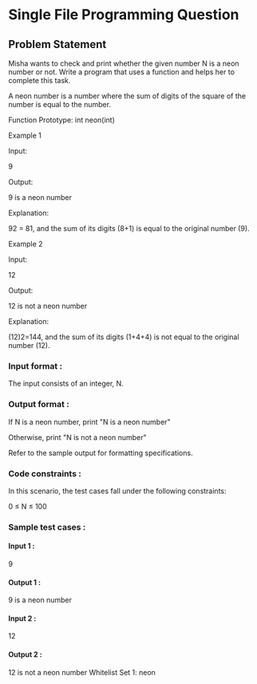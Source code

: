 # Single File Programming Question

## Problem Statement

Misha wants to check and print whether the given number N is a neon number or not. Write a program that uses a function and helps her to complete this task.

A neon number is a number where the sum of digits of the square of the number is equal to the number.

Function Prototype: int neon(int)

Example 1

Input:

9

Output:

9 is a neon number

Explanation:

92 = 81, and the sum of its digits (8+1) is equal to the original number (9).

Example 2

Input:

12

Output:

12 is not a neon number

Explanation:

(12)2=144, and the sum of its digits (1+4+4) is not equal to the original number (12).

### Input format :

The input consists of an integer, N.

### Output format :

If N is a neon number, print "N is a neon number"

Otherwise, print "N is not a neon number"

Refer to the sample output for formatting specifications.

### Code constraints :

In this scenario, the test cases fall under the following constraints:

0 ≤ N ≤ 100

### Sample test cases :

#### Input 1 :

9

#### Output 1 :

9 is a neon number

#### Input 2 :

12

#### Output 2 :

12 is not a neon number
Whitelist
Set 1:
neon
